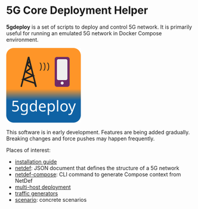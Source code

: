 # 5G Core Deployment Helper

**5gdeploy** is a set of scripts to deploy and control 5G network.
It is primarily useful for running an emulated 5G network in Docker Compose environment.

![5gdeploy logo](docs/5gdeploy-logo.svg)

This software is in early development.
Features are being added gradually.
Breaking changes and force pushes may happen frequently.

Places of interest:

* [installation guide](docs/INSTALL.md)
* [netdef](netdef/README.md): JSON document that defines the structure of a 5G network
* [netdef-compose](netdef-compose/README.md): CLI command to generate Compose context from NetDef
* [multi-host deployment](docs/multi-host.md)
* [traffic generators](trafficgen/README.md)
* [scenario](scenario/README.md): concrete scenarios

